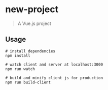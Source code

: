 # new-project

> A Vue.js project

## Usage

```
# install dependencies
npm install

# watch client and server at localhost:3000
npm run watch

# build and minify client js for production
npm run build-client
```